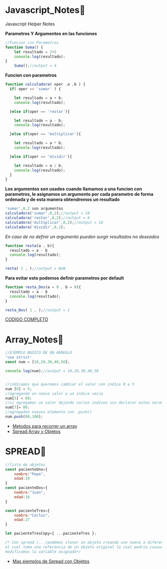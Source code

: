 # Javascript_Notes📖
Javascript Helper Notes

**Parametros Y Argumentos en las funciones**
```javascript
//Funcion sin Parametros
function Suma() {
    let resultado = 2+2
    console.log(resultado); 
}
    Suma();//output = 4
```
**Funcion con parametros**

```javascript 
function calculadora( oper ,a ,b ) {
  if( oper == 'sumar' ) {

    let resultado = a + b;
    console.log(resultado);

  }else if(oper == 'restar'){

    let resultado = a - b;
    console.log(resultado);

  }else if(oper == 'multiplicar'){

    let resultado = a * b;
    console.log(resultado);

  }else if(oper == 'dividir'){

    let resultado = a / b;
    console.log(resultado);
  }
}
```
**Los argumentos son usados cuando llamamos a una funcion con parametros,
le asignamos un argumento por cada parametro de forma ordenada y de esta manera
obtendremos un resultado**

```javascript 
'sumar',8,2 son argumentos
calculadora('sumar',8,2);//output = 10
calculadora('restar',8,2);//output = 6
calculadora('multiplicar',8,2);//output = 16
calculadora('dividir',8,2);
```
*En caso de no definir un argumento pueden surgir resultados no deseados*
```javascript 
function resta(a , b){
  resultado = a - b
  console.log(resultado);
}

resta( 1 , );//output = NaN
```
**Para evitar esto podemos definir parametros por default**

```javascript 
function resta_Dos(a = 0 , b = 0){
  resultado = a - b
  console.log(resultado);
}

resta_Dos( 1 , );//output = 1
```
[CODIGO COMPLETO](https://github.com/DiegoIgnacio-dev/Javascript_Notes/blob/main/CODE/Parametros%20Y%20Argumentos%20en%20las%20funciones.js)

# Array_Notes📖
```javascript 
//EJEMPLO BASICO DE UN ARREGLO
'use strict'
const num = [10,20,30,40,50];

console.log(num);//output = 10,20,30,40,50


//indicamos que queremos cambiar el valor con indice 0 a 5
num [0] = 5;
//agregando un nuevo valor a un indice vacio
num[5] = 60;
//si agregamos un valor dejando varios indices sin declarar estos seran declarados como vacio o undefined
num[7]= 80;
//agregadon nuevos elemento con .push()
num.push(90,100);
```
- [Metodos para recorrer un array](https://github.com/DiegoIgnacio-dev/Javascript_Notes/blob/main/CODE/Array_Recorrido.js)
- [Spread Array y Objetos](https://medium.com/@gloriafercu/es6-spread-operator-en-arrays-y-objetos-e46bfc84a0d0)

# SPREAD📖

```javascript
//lista de objetos
const pacienteUno={
    nombre:"Pepe",
    edad:19
}
const pacienteDos={
    nombre:"Juan",
    edad:18
}

const pacienteTres={
    nombre:"Carlos",
    edad:27
} 

let pacienteTresCopy={ ...pacienteTres };

/* Con spread (...)podemos clonar un objeto creando uno nuevo a diferencia de la signacion
el cual toma una referencia de un objeto original lo cual podria causar problemas si
modificamos la variable asignada*/

```
- [Mas ejemplos de Spread con Objetos](https://github.com/DiegoIgnacio-dev/Javascript_Notes/blob/main/CODE/Spread.js)
